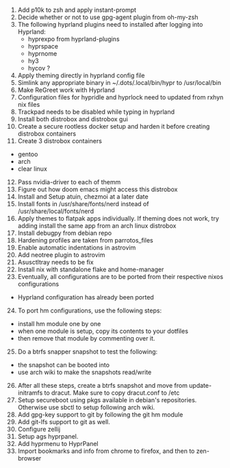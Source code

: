 1. Add p10k to zsh and apply instant-prompt
2. Decide whether or not to use gpg-agent plugin from oh-my-zsh
3. The following hyprland plugins need to installed after logging into Hyprland:
   - hyprexpo from hyprland-plugins
   - hyprspace
   - hyprnome
   - hy3
   - hycov ?
4. Apply theming directly in hyprland config file
5. Simlink any appropriate binary in ~/.dots/.local/bin/hypr to /usr/local/bin
6. Make ReGreet work with Hyprland
7. Configuration files for hypridle and hyprlock need to updated from rxhyn nix files
8. Trackpad needs to be disabled while typing in hyprland
9. Install both distrobox and distrobox gui
10. Create a secure rootless docker setup and harden it before creating distrobox containers
11. Create 3 distrobox containers
   - gentoo
   - arch
   - clear linux
12. Pass nvidia-driver to each of themm
13. Figure out how doom emacs might access this distrobox 
14. Install and Setup atuin, chezmoi at a later date
15. Install fonts in /usr/share/fonts/nerd instead of /usr/share/local/fonts/nerd
16. Apply themes to flatpak apps individually. If theming does not work, try adding install the same app from an arch linux distrobox
17. Install debugpy from debian repo
18. Hardening profiles are taken from parrotos_files
19. Enable automatic indentations in astrovim
20. Add neotree plugin to astrovim
21. Asusctltray needs to be fix
22. Install nix with standalone flake and home-manager
23. Eventually, all configurations are to be ported from their respective nixos configurations 
   - Hyprland configuration has already been ported 
24. To port hm configurations, use the following steps:
   - install hm module one by one
   - when one module is setup, copy its contents to your dotfiles
   - then remove that module by commenting over it.
25. Do a btrfs snapper snapshot to test the following:
   - the snapshot can be booted into
   - use arch wiki to make the snapshots read/write
26. After all these steps, create a btrfs snapshot and move from update-initramfs to dracut. Make sure to copy dracut.conf to /etc
27. Setup secureboot using pkgs available in debian's repositories. Otherwise use sbctl to setup following arch wiki.
28. Add gpg-key support to git by following the git hm module
29. Add git-lfs support to git as well.
30. Configure zellij
31. Setup ags hyprpanel.
32. Add hyprmenu to HyprPanel
33. Import bookmarks and info from chrome to firefox, and then to zen-browser

